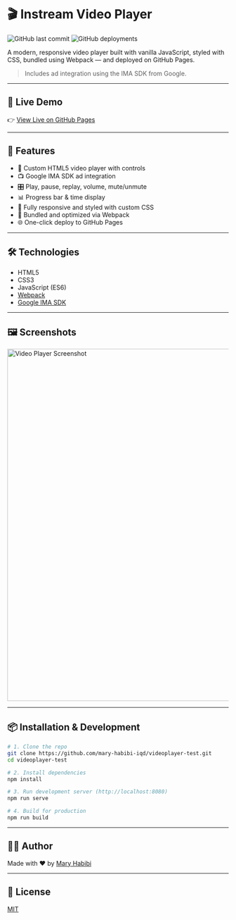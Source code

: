 # 🎬 Instream Video Player

![GitHub last commit](https://img.shields.io/github/last-commit/mary-habibi-iqd/videoplayer-test)
![GitHub deployments](https://img.shields.io/github/deployments/mary-habibi-iqd/videoplayer-test/github-pages)

A modern, responsive video player built with vanilla JavaScript, styled with CSS, bundled using Webpack — and deployed on GitHub Pages.

> Includes ad integration using the IMA SDK from Google.

---

## 🔗 Live Demo

👉 [View Live on GitHub Pages](https://mary-habibi-iqd.github.io/videoplayer-test/)

---

## 🚀 Features

- 🎥 Custom HTML5 video player with controls
- 📺 Google IMA SDK ad integration
- 🎛 Play, pause, replay, volume, mute/unmute
- 📊 Progress bar & time display
- 💅 Fully responsive and styled with custom CSS
- 🔧 Bundled and optimized via Webpack
- 🌐 One-click deploy to GitHub Pages

---

## 🛠️ Technologies

- HTML5
- CSS3
- JavaScript (ES6)
- [Webpack](https://webpack.js.org/)
- [Google IMA SDK](https://developers.google.com/interactive-media-ads)

---

## 🖼️ Screenshots

<img width="800" alt="Video Player Screenshot" src="https://github.com/user-attachments/assets/e934285b-52b6-43bb-be36-134980b0f0b2" />

---

## 📦 Installation & Development

```bash
# 1. Clone the repo
git clone https://github.com/mary-habibi-iqd/videoplayer-test.git
cd videoplayer-test

# 2. Install dependencies
npm install

# 3. Run development server (http://localhost:8080)
npm run serve

# 4. Build for production
npm run build
```
---

## 🧑‍💻 Author

Made with ❤️ by [Mary Habibi](https://github.com/mary-habibi-iqd)

---

## 📄 License

[MIT](LICENSE)